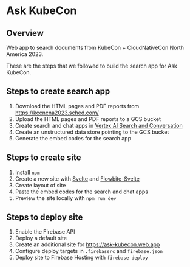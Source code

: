 # Ask KubeCon

## Overview

Web app to search documents from KubeCon + CloudNativeCon North America 2023.

These are the steps that we followed to build the search app for Ask KubeCon.

## Steps to create search app

1. Download the HTML pages and PDF reports from
   https://kccncna2023.sched.com/
2. Upload the HTML pages and PDF reports to a GCS bucket
3. Create search and chat apps in
   [Vertex AI Search and Conversation](https://cloud.google.com/generative-ai-app-builder/docs/introduction)
4. Create an unstructured data store pointing to the GCS bucket
5. Generate the embed codes for the search app

## Steps to create site

1. Install `npm`
2. Create a new site with [Svelte](https://svelte.dev/) and
   [Flowbite-Svelte](https://flowbite-svelte.com/)
3. Create layout of site
4. Paste the embed codes for the search and chat apps
5. Preview the site locally with `npm run dev`

## Steps to deploy site

1. Enable the Firebase API
2. Deploy a default site
3. Create an additional site for https://ask-kubecon.web.app
4. Configure deploy targets in `.firebaserc` and `firebase.json`
5. Deploy site to Firebase Hosting with `firebase deploy`
